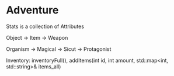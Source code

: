 # Adventure

Stats is a collection of Attributes  

Object -> Item -> Weapon  

Organism -> Magical -> Sicut -> Protagonist  

Inventory: inventoryFull(), addItems(int id, int amount, std::map<int, std::string>& items_all)
